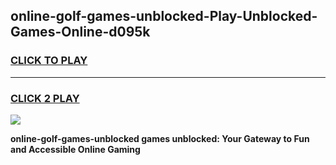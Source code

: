
## online-golf-games-unblocked-Play-Unblocked-Games-Online-d095k
<h3>
<a href="https://premium76.site?title=online-golf-games-unblocked&ref=25A">CLICK TO PLAY</a></h3>
<hr>

<h3>
<a href="https://premium76.site?title=online-golf-games-unblocked&ref=25A">CLICK 2 PLAY</a>
  
</h3>

<a href="https://premium76.site?title=online-golf-games-unblocked&ref=25A"><img src="https://clearcache.store/games.png"></a>


**online-golf-games-unblocked games unblocked: Your Gateway to Fun and Accessible Online Gaming**
